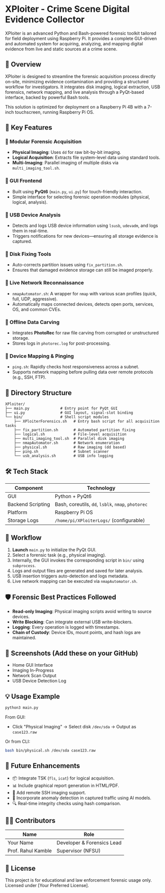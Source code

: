 
# XPloiter - Crime Scene Digital Evidence Collector

XPloiter is an advanced Python and Bash-powered forensic toolkit tailored for field deployment using Raspberry Pi. It provides a complete GUI-driven and automated system for acquiring, analyzing, and mapping digital evidence from live and static sources at a crime scene.

## 🚀 Overview

XPloiter is designed to streamline the forensic acquisition process directly on-site, minimizing evidence contamination and providing a structured workflow for investigators. It integrates disk imaging, logical extraction, USB forensics, network mapping, and live analysis through a PyQt-based interface, backed by powerful Bash tools.

This solution is optimized for deployment on a Raspberry Pi 4B with a 7-inch touchscreen, running Raspberry Pi OS.

## 🧠 Key Features

### 🔹 Modular Forensic Acquisition
- **Physical Imaging**: Uses `dd` for raw bit-by-bit imaging.
- **Logical Acquisition**: Extracts file system-level data using standard tools.
- **Multi-Imaging**: Parallel imaging of multiple disks via `multi_imaging_tool.sh`.

### 🔹 GUI Frontend
- Built using **PyQt6** (`main.py`, `ui.py`) for touch-friendly interaction.
- Simple interface for selecting forensic operation modules (physical, logical, analysis).

### 🔹 USB Device Analysis
- Detects and logs USB device information using `lsusb`, `udevadm`, and logs them in real-time.
- Triggers notifications for new devices—ensuring all storage evidence is captured.

### 🔹 Disk Fixing Tools
- Auto-corrects partition issues using `fix_partition.sh`.
- Ensures that damaged evidence storage can still be imaged properly.

### 🔹 Live Network Reconnaissance
- `nmapAutomator.sh`: A wrapper for `nmap` with various scan profiles (quick, full, UDP, aggressive).
- Automatically maps connected devices, detects open ports, services, OS, and common CVEs.

### 🔹 Offline Data Carving
- Integrates **PhotoRec** for raw file carving from corrupted or unstructured storage.
- Stores logs in `photorec.log` for post-processing.

### 🔹 Device Mapping & Pinging
- `ping.sh`: Rapidly checks host responsiveness across a subnet.
- Supports network mapping before pulling data over remote protocols (e.g., SSH, FTP).

## 📁 Directory Structure

```
XPloiter/
├── main.py              # Entry point for PyQt GUI
├── ui.py                # GUI layout, signal-slot binding
└── bin/                 # Shell script modules
    ├── XPloiterForensics.sh   # Entry bash script for all acquisition tasks
    ├── fix_partition.sh       # Automated partition fixing
    ├── logical.sh             # File-level acquisition
    ├── multi_imaging_tool.sh  # Parallel disk imaging
    ├── nmapAutomator.sh       # Network enumeration
    ├── physical.sh            # Raw imaging (dd based)
    ├── ping.sh                # Subnet scanner
    └── usb_analysis.sh        # USB info logging
```

## 🛠️ Tech Stack

| Component       | Technology        |
|----------------|-------------------|
| GUI            | Python + PyQt6    |
| Backend Scripting | Bash, coreutils, `dd`, `lsblk`, `nmap`, `photorec` |
| Platform       | Raspberry Pi OS   |
| Storage Logs   | `/home/pi/XPloiterLogs/` (configurable) |

## 🧪 Workflow

1. **Launch** `main.py` to initialize the PyQt GUI.
2. Select a forensic task (e.g., physical imaging).
3. Internally, the GUI invokes the corresponding script in `bin/` using `subprocess`.
4. Logs and output files are generated and saved for later analysis.
5. USB insertion triggers auto-detection and logs metadata.
6. Live network mapping can be executed via `nmapAutomator.sh`.

## 🛡️ Forensic Best Practices Followed

- **Read-only Imaging**: Physical imaging scripts avoid writing to source devices.
- **Write Blocking**: Can integrate external USB write-blockers.
- **Logging**: Every operation is logged with timestamps.
- **Chain of Custody**: Device IDs, mount points, and hash logs are maintained.

## 📸 Screenshots (Add these on your GitHub)
- Home GUI Interface
- Imaging In-Progress
- Network Scan Output
- USB Device Detection Log

## 💡 Usage Example

```bash
python3 main.py
```

From GUI:
- Click "Physical Imaging" → Select disk `/dev/sda` → Output as `case123.raw`

Or from CLI:
```bash
bash bin/physical.sh /dev/sda case123.raw
```

## 🔐 Future Enhancements

- 📦 Integrate TSK (`fls`, `icat`) for logical acquisition.
- 📊 Include graphical report generation in HTML/PDF.
- 🔌 Add remote SSH imaging support.
- 📡 Incorporate anomaly detection in captured traffic using AI models.
- 🔍 Real-time integrity checks using hash comparison.

## 🧑‍💻 Contributors

| Name              | Role                  |
|-------------------|-----------------------|
| Your Name         | Developer & Forensics Lead |
| Prof. Rahul Kamble | Supervisor (NFSU) |

## 📜 License

This project is for educational and law enforcement forensic usage only. Licensed under [Your Preferred License].
